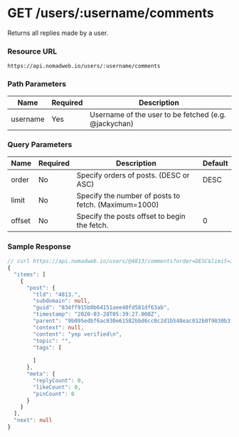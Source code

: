 # GET /users/:username/comments

Returns all replies made by a user.

### Resource URL
`https://api.nomadweb.io/users/:username/comments`

### Path Parameters
| Name | Required | Description |
|--|--|--|
| username | Yes | Username of the user to be fetched (e.g. @jackychan) |

### Query Parameters
| Name | Required | Description | Default |
|--|--|--|--|
| order | No | Specify orders of posts. (DESC or ASC) | DESC  |
| limit | No | Specify the number of posts to fetch. (Maximum=1000) |  |
| offset | No | Specify the posts offset to begin the fetch. | 0 |

### Sample Response

```typescript
// curl https://api.nomadweb.io/users/@4813/comments?order=DESC&limit=1
{
  "items": [
    {
      "post": {
        "tld": "4813.",
        "subdomain": null,
        "guid": "834ff915b0b64151aee40fd581df63ab",
        "timestamp": "2020-03-28T05:39:27.000Z",
        "parent": "9b095edbf6ac030e61582bbd6cc0c2d1b548eac012b0f9030b3f1810c65311bb",
        "context": null,
        "content": "yep verified\n",
        "topic": "",
        "tags": [
          
        ]
      },
      "meta": {
        "replyCount": 0,
        "likeCount": 0,
        "pinCount": 0
      }
    }
  ],
  "next": null
}
```
